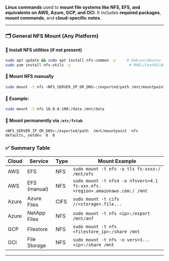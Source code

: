 **Linux commands** used to **mount file systems like NFS, EFS, and equivalents on AWS, Azure, GCP, and OCI**. It includes **required packages**, **mount commands**, and **cloud-specific notes**.

---

### 🗂️ General NFS Mount (Any Platform)

#### 🔧 Install NFS utilities (if not present)

```bash
sudo apt update && sudo apt install nfs-common -y     # Debian/Ubuntu
sudo yum install nfs-utils -y                          # RHEL/CentOS/Amazon Linux
```

#### 📌 Mount NFS manually

```bash
sudo mount -t nfs <NFS_SERVER_IP_OR_DNS>:/exported/path /mnt/mountpoint
```

#### 📘 Example:

```bash
sudo mount -t nfs 10.0.0.100:/data /mnt/data
```

#### 📌 Mount permanently via `/etc/fstab`

```
<NFS_SERVER_IP_OR_DNS>:/exported/path  /mnt/mountpoint  nfs  defaults,_netdev  0  0
```

### ✅ Summary Table

| Cloud | Service      | Type | Mount Example                                                                |
| ----- | ------------ | ---- | ---------------------------------------------------------------------------- |
| AWS   | EFS          | NFS  | `sudo mount -t efs -o tls fs-xxxx:/ /mnt/efs`                                |
| AWS   | EFS (manual) | NFS  | `sudo mount -t nfs4 -o nfsvers=4.1 fs-xxx.efs.<region>.amazonaws.com:/ /mnt` |
| Azure | Azure Files  | CIFS | `sudo mount -t cifs //<storage>.file...`                                     |
| Azure | NetApp Files | NFS  | `sudo mount -t nfs <ip>:/export /mnt/anf`                                    |
| GCP   | Filestore    | NFS  | `sudo mount -t nfs <filestore_ip>:/share /mnt`                               |
| OCI   | File Storage | NFS  | `sudo mount -t nfs -o vers=3... <ip>:/share /mnt`                            |

---
